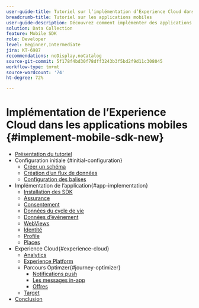 ```yaml
---
user-guide-title: Tutoriel sur l’implémentation d’Experience Cloud dans les applications mobiles
breadcrumb-title: Tutoriel sur les applications mobiles
user-guide-description: Découvrez comment implémenter des applications Adobe Experience Cloud dans les applications mobiles avec le SDK Mobile Experience Platform.
solution: Data Collection
feature: Mobile SDK
role: Developer
level: Beginner,Intermediate
jira: KT-6987
recommendations: noDisplay,noCatalog
source-git-commit: 5f178f4bd30f78dff3243b3f5bd2f9d11c308045
workflow-type: tm+mt
source-wordcount: '74'
ht-degree: 72%

---
```



# Implémentation de l’Experience Cloud dans les applications mobiles {#implement-mobile-sdk-new}

+ [Présentation du tutoriel](overview.md)
+ Configuration initiale {#initial-configuration}
   + [Créer un schéma](create-schema.md)
   + [Création dʼun flux de données](create-datastream.md)
   + [Configuration des balises](configure-tags.md)
+ Implémentation de l’application{#app-implementation}
   + [Installation des SDK](install-sdks.md)
   + [Assurance](assurance.md)
   + [Consentement](consent.md)
   + [Données du cycle de vie](lifecycle-data.md)
   + [Données d’événement](events.md)
   + [WebViews](web-views.md)
   + [Identité](identity.md)
   + [Profile](profile.md)
   + [Places](places.md)
+ Experience Cloud{#experience-cloud}
   + [Analytics](analytics.md)
   + [Experience Platform](platform.md)
   + Parcours Optimzer{#journey-optimizer}
      + [Notifications push](journey-optimizer-push.md)
      + [Les messages in-app](journey-optimizer-inapp.md)
      + [Offres](journey-optimizer-offers.md)
   + [Target](target.md)
+ [Conclusion](conclusion.md)

